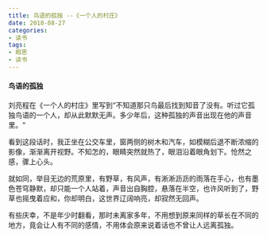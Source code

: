 ```yaml
---
title: 鸟语的孤独 --《一个人的村庄》
date: 2018-08-27
categories:
- 读书
tags: 
- 暇思
- 读书
---
```


#### 鸟语的孤独 ####
刘亮程在《一个人的村庄》里写到“不知道那只鸟最后找到知音了没有。听过它孤独鸟语的一个人，却从此默默无声。多少年后，这种孤独的声音出现在他的声音里。“

看到这段话时，我正坐在公交车里，窗两侧的树木和汽车，如模糊后退不断浓缩的影像，渐渐离开视野。不知怎的，眼睛突然就热了，眼泪沿着眼角划下。怆然之感，骤上心头。

就如同，举目无边的荒原里，有野草，有风声，有淅淅沥沥的雨落在手心，也有墨色苍穹静默，却只能一个人站着，声音出自胸腔，悬落在半空，也许风听到了，野草也摇曳着应和，你却明白，这世界辽阔响亮，却寂然无回声。

有些庆幸，不是年少时翻看，那时未离家多年，不用想到原来同样的草长在不同的地方，竟会让人有不同的感情，不用体会原来说着话也不曾让人远离孤独。


